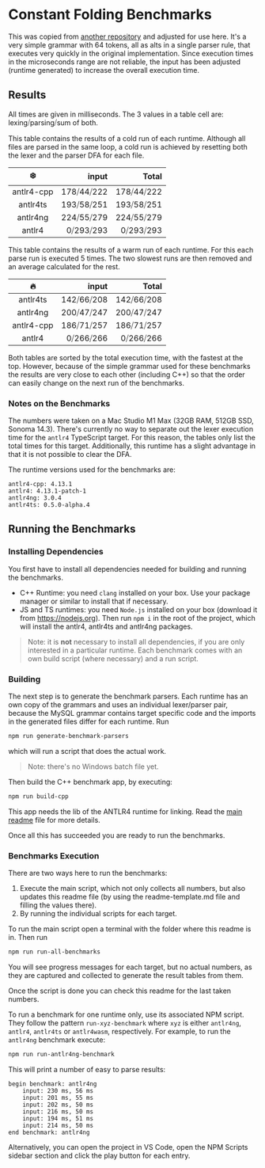 # Constant Folding Benchmarks

This was copied from [another repository](https://github.com/KvanTTT/AntlrBenchmarks/tree/master/ConstantFoldingBenchmark) and adjusted for use here. It's a very simple grammar with 64 tokens, all as alts in a single parser rule, that executes very quickly in the original implementation. Since execution times in the microseconds range are not reliable, the input has been adjusted (runtime generated) to increase the overall execution time.

## Results

All times are given in milliseconds. The 3 values in a table cell are: lexing⧸parsing⧸sum of both.

This table contains the results of a cold run of each runtime. Although all files are parsed in the same loop, a cold run is achieved by resetting both the lexer and the parser DFA for each file.

|❄️|input|Total|
|:---:|---:|---:|
|antlr4-cpp|178⧸44⧸222|178⧸44⧸222|
|antlr4ts|193⧸58⧸251|193⧸58⧸251|
|antlr4ng|224⧸55⧸279|224⧸55⧸279|
|antlr4|0⧸293⧸293|0⧸293⧸293|

This table contains the results of a warm run of each runtime. For this each parse run is executed 5 times. The two slowest runs are then removed and an average calculated for the rest.

|🔥|input|Total|
|:---:|---:|---:|
|antlr4ts|142⧸66⧸208|142⧸66⧸208|
|antlr4ng|200⧸47⧸247|200⧸47⧸247|
|antlr4-cpp|186⧸71⧸257|186⧸71⧸257|
|antlr4|0⧸266⧸266|0⧸266⧸266|

Both tables are sorted by the total execution time, with the fastest at the top. However, because of the simple grammar used for these benchmarks the results are very close to each other (including C++) so that the order can easily change on the next run of the benchmarks.

### Notes on the Benchmarks

The numbers were taken on a Mac Studio M1 Max (32GB RAM, 512GB SSD, Sonoma 14.3). There's currently no way to separate out the lexer execution time for the `antlr4` TypeScript target. For this reason, the tables only list the total times for this target. Additionally, this runtime has a slight advantage in that it is not possible to clear the DFA.

The runtime versions used for the benchmarks are:

    antlr4-cpp: 4.13.1
    antlr4: 4.13.1-patch-1
    antlr4ng: 3.0.4
    antlr4ts: 0.5.0-alpha.4

## Running the Benchmarks

### Installing Dependencies

You first have to install all dependencies needed for building and running the benchmarks.

- C++ Runtime: you need `clang` installed on your box. Use your package manager or similar to install that if necessary.
- JS and TS runtimes: you need `Node.js` installed on your box (download it from https://nodejs.org). Then run `npm i` in the root of the project, which will install the antlr4, antlr4ts and antlr4ng packages.

> Note: it is **not** necessary to install all dependencies, if you are only interested in a particular runtime. Each benchmark comes with an own build script (where necessary) and a run script.

### Building

The next step is to generate the benchmark parsers. Each runtime has an own copy of the grammars and uses an individual lexer/parser pair, because the MySQL grammar contains target specific code and the imports in the generated files differ for each runtime. Run

```bash
npm run generate-benchmark-parsers
```

which will run a script that does the actual work.

> Note: there's no Windows batch file yet.

Then build the C++ benchmark app, by executing:

```bash
npm run build-cpp
```

This app needs the lib of the ANTLR4 runtime for linking. Read the [main readme](../../readme.md) file for more details.

Once all this has succeeded you are ready to run the benchmarks.

### Benchmarks Execution

There are two ways here to run the benchmarks:

1. Execute the main script, which not only collects all numbers, but also updates this readme file (by using the readme-template.md file and filling the values there).
2. By running the individual scripts for each target.

To run the main script open a terminal with the folder where this readme is in. Then run

```bash
npm run run-all-benchmarks
```

You will see progress messages for each target, but no actual numbers, as they are captured and collected to generate the result tables from them.

Once the script is done you can check this readme for the last taken numbers.

To run a benchmark for one runtime only, use its associated NPM script. They follow the pattern `run-xyz-benchmark` where `xyz` is either `antlr4ng`, `antlr4`, `antlr4ts` or `antlr4wasm`, respectively. For example, to run the `antlr4ng` benchmark execute:

```bash
npm run run-antlr4ng-benchmark
```

This will print a number of easy to parse results:

```text
begin benchmark: antlr4ng
    input: 230 ms, 56 ms
    input: 201 ms, 55 ms
    input: 202 ms, 50 ms
    input: 216 ms, 50 ms
    input: 194 ms, 51 ms
    input: 214 ms, 50 ms
end benchmark: antlr4ng
```

Alternatively, you can open the project in VS Code, open the NPM Scripts sidebar section and click the play button for each entry.
